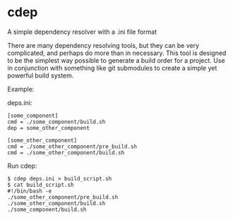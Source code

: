 cdep
====

A simple dependency resolver with a .ini file format

There are many dependency resolving tools, but they can be very complicated, and perhaps do more than in necessary.
This tool is designed to be the simplest way possible to generate a build order for a project.  Use in conjunction
with something like git submodules to create a simple yet powerful build system.

Example:

deps.ini:
    
    [some_component]
    cmd = ./some_component/build.sh
    dep = some_other_component
    
    [some_other_component]
    cmd = ./some_other_component/pre_build.sh
    cmd = ./some_other_component/build.sh

Run cdep:
    
    $ cdep deps.ini > build_script.sh
    $ cat build_script.sh
    #!/bin/bash -e
    ./some_other_component/pre_build.sh
    ./some_other_component/build.sh
    ./some_component/build.sh
    

